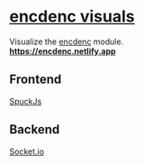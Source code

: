 # [encdenc visuals](https://encdenc.netlify.app)
Visualize the [encdenc](https://www.npmjs.com/package/encdenc) module.<br>
**https://encdenc.netlify.app**
## Frontend
[SpuckJs](https://github.com/spuckhafte/SpuckJs)

## Backend
[Socket.io](https://socket.io)

